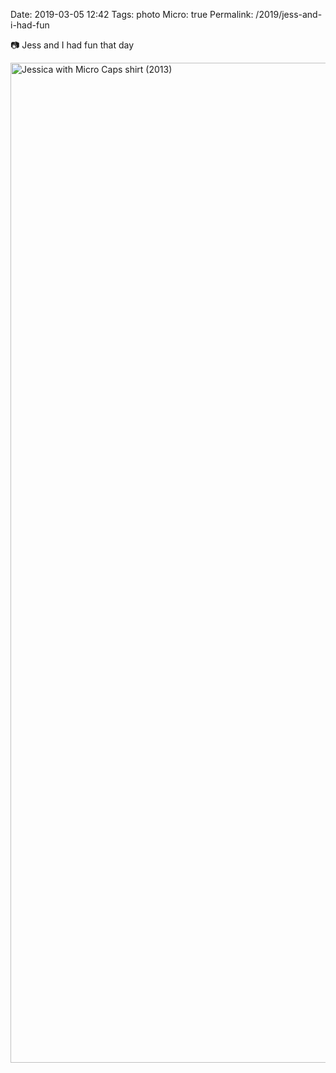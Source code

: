Date: 2019-03-05 12:42
Tags: photo
Micro: true
Permalink: /2019/jess-and-i-had-fun

📷 Jess and I had fun that day

<a data-flickr-embed="true"  href="https://www.flickr.com/photos/jbaty/33394945478/in/dateposted-public/" title="Jessica with Micro Caps shirt (2013)"><img src="https://farm8.staticflickr.com/7851/33394945478_d5dbd3b5fd_h.jpg" width="1067" height="1600" alt="Jessica with Micro Caps shirt (2013)"></a><script async src="//embedr.flickr.com/assets/client-code.js" charset="utf-8"></script>
